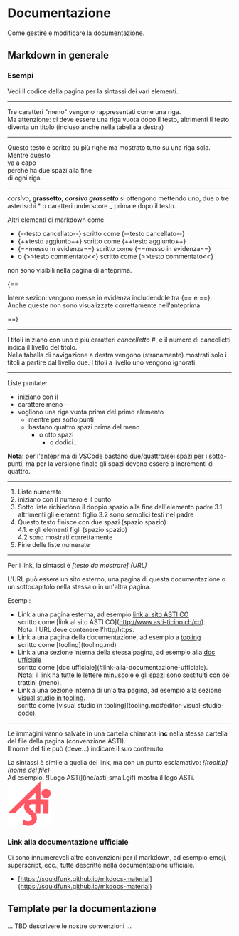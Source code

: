 # Documentazione

Come gestire e modificare la documentazione.

## Markdown in generale
### Esempi
Vedi il codice della pagina per la sintassi dei vari elementi.

---
Tre caratteri "meno" vengono rappresentati come una riga.  
Ma attenzione: ci deve essere una riga vuota dopo il testo, altrimenti il testo diventa un titolo (incluso anche nella tabella a destra)

---
Questo testo è scritto 
su più righe
ma mostrato tutto su 
una riga sola.  
Mentre questo  
va a capo  
perché ha due spazi alla fine  
di ogni riga.

---
*corsivo*, **grassetto**, ***corsivo grassetto*** si ottengono mettendo uno, due o tre asterischi * o caratteri underscore _ prima e dopo il testo.  

Altri elementi di markdown come   

- {--testo cancellato--} scritto come {\--testo cancellato\--}  
- {++testo aggiunto++} scritto come {\++testo aggiunto++}  
- {==messo in evidenza==} scritto come {\==messo in evidenza==}  
- o {>>testo commentato<<} scritto come {\>>testo commentato<<}  

non sono visibili nella pagina di anteprima.

{==

Intere sezioni vengono messe in evidenza includendole tra {\== e ==\}.
Anche queste non sono visualizzate correttamente nell'anteprima.

==}

---
I titoli iniziano con uno o più caratteri *cancelletto* #, e il numero di cancelletti indica il livello del titolo.  
Nella tabella di navigazione a destra vengono (stranamente) mostrati solo i titoli a partire dal livello due. I titoli a livello uno vengono ignorati.

---
Liste puntate:

- iniziano con il
- carattere meno -
- vogliono una riga vuota prima del primo elemento
    - mentre per sotto punti
    - bastano quattro spazi prima del meno
        - o otto spazi
            - o dodici...

**Nota**: per l'anteprima di VSCode bastano due/quattro/sei spazi per i sotto-punti, ma per la versione finale gli spazi devono essere a incrementi di quattro.

---
1. Liste numerate
2. iniziano con il numero e il punto
3. Sotto liste richiedono il doppio spazio alla fine dell'elemento padre
3.1 altrimenti gli elementi figlio 
3.2 sono semplici testi nel padre
4. Questo testo finisce con due spazi (spazio spazio)  
4.1. e gli elementi figli (spazio spazio)  
4.2 sono mostrati correttamente  
5. Fine delle liste numerate

---
Per i link, la sintassi è *[testo da mostrare] (URL)*

L'URL può essere un sito esterno, una pagina di questa documentazione o un sottocapitolo nella stessa o in un'altra pagina.

Esempi:  

- Link a una pagina esterna, ad esempio [link al sito ASTI CO](http://www.asti-ticino.ch/co)  
scritto come \[link al sito ASTI CO](http://www.asti-ticino.ch/co).  
Nota: l'URL deve contenere l'http/https.  
- Link a una pagina della documentazione, ad esempio a [tooling](tooling.md)  
scritto come \[tooling](tooling.md)  
- Link a una sezione interna della stessa pagina, ad esempio alla [doc ufficiale](#link-alla-documentazione-ufficiale)  
scritto come \[doc ufficiale](#link-alla-documentazione-ufficiale).  
Nota: il link ha tutte le lettere minuscole e gli spazi sono sostituiti con dei trattini (meno).
- Link a una sezione interna di un'altra pagina, ad esempio alla sezione [visual studio in tooling](tooling.md#editor-visual-studio-code).  
scritto come \[visual studio in tooling](tooling.md#editor-visual-studio-code).  


---
Le immagini vanno salvate in una cartella chiamata **inc** nella stessa cartella del file della pagina (convenzione ASTI).  
Il nome del file può (deve...) indicare il suo contenuto.  

La sintassi è simile a quella dei link, ma con un punto esclamativo: *!\[tooltip](nome del file)*  
Ad esempio, !\[Logo ASTi](inc/asti_small.gif) mostra il logo ASTi.  
![Logo ASTi](inc/asti_small.gif)


### Link alla documentazione ufficiale
Ci sono innumerevoli altre convenzioni per il markdown, ad esempio emoji, superscript, ecc., tutte descritte nella documentazione ufficiale.
- [https://squidfunk.github.io/mkdocs-material](https://squidfunk.github.io/mkdocs-material)

## Template per la documentazione
... TBD descrivere le nostre convenzioni ...